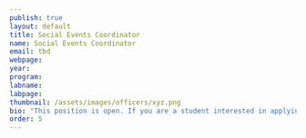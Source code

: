 ```yaml
---
publish: true
layout: default
title: Social Events Coordinator
name: Social Events Coordinator
email: tbd
webpage: 
year: 
program:  
labname: 
labpage:
thumbnail: /assets/images/officers/xyz.png
bio: "This position is open. If you are a student interested in applying please reach out to our officers via email or slack!"
order: 5
---
```

